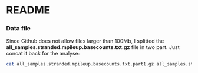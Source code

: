 # README

### Data file

Since Github does not allow files larger than 100Mb, I splitted the **all_samples.stranded.mpileup.basecounts.txt.gz** file in two part. 
Just concat it back for the analyse: 

```bash
cat all_samples.stranded.mpileup.basecounts.txt.part1.gz all_samples.stranded.mpileup.basecounts.txt.part2.gz > all_samples.stranded.mpileup.basecounts.txt.gz
```
